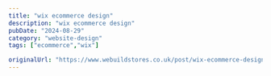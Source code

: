 ```yaml
---
title: "wix ecommerce design"
description: "wix ecommerce design"
pubDate: "2024-08-29"
category: "website-design"
tags: ["ecommerce","wix"]

originalUrl: "https://www.webuildstores.co.uk/post/wix-ecommerce-design"
---
```


#
